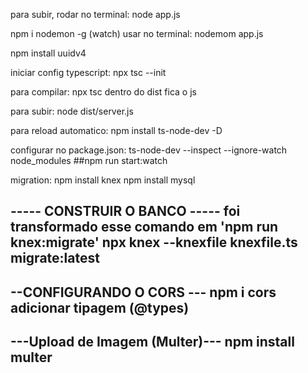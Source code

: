 para subir, rodar no terminal:
node app.js

npm i nodemon -g
(watch) usar no terminal:
nodemom app.js


npm install uuidv4

iniciar config typescript:
 npx tsc --init

 para compilar:
 npx tsc
 dentro do dist fica o js

 para subir: 
 node dist/server.js

 para reload automatico:
 npm install ts-node-dev -D
 
configurar no package.json: ts-node-dev --inspect --ignore-watch node_modules
##npm run start:watch

migration:
npm install knex
npm install mysql

----- CONSTRUIR O BANCO -----
foi transformado esse comando em 'npm run knex:migrate'
npx knex --knexfile knexfile.ts migrate:latest 
-----


--CONFIGURANDO O CORS ---
npm i cors
adicionar tipagem (@types)
---

---Upload de Imagem (Multer)---
npm install multer
---
